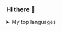 ### Hi there 👋


<details>
<summary>My top languages</summary>

| Rank | Languages |
|-----:|-----------|
|     1| Typescript|
|     2| Python    |
|     3| C/C++     |

</details>
<!--
**Alfredoes234/Alfredoes234** is a ✨ _special_ ✨ repository because its `README.md` (this file) appears on your GitHub profile.

Here are some ideas to get you started:

- 🔭 I’m currently working on ...
- 🌱 I’m currently learning ...
- 👯 I’m looking to collaborate on ...
- 🤔 I’m looking for help with ...
- 💬 Ask me about ...
- 📫 How to reach me: ...
- 😄 Pronouns: ...
- ⚡ Fun fact: ...
-->
